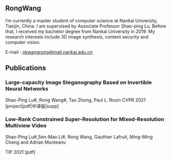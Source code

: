 ## RongWang

I’m currently a master student of computer science at Nankai University, Tianjin, China. I am supervised by Associate Professor Shao-ping Lu. Before that, I received my bachelor degree from Nankai University in 2019. My research interests include 3D image synthesis, content security and computer vision. 

E-mail : nkwangrong@mail.nankai.edu.cn


## Publications

### Large-capacity Image Steganography Based on Invertible Neural Networks
Shao-Ping Lu#, Rong Wang#, Tao Zhong, Paul L. Rosin
CVPR 2021  [project|pdf|中译版|supp] 


### Low-Rank Constrained Super-Resolution for Mixed-Resolution Multiview Video
Shao-Ping Lu#,Sen-Mao Li#, Rong Wang, Gauthier Lafruit, Ming-Ming Cheng and Adrian Munteanu

TIP 2021 [pdf] 




